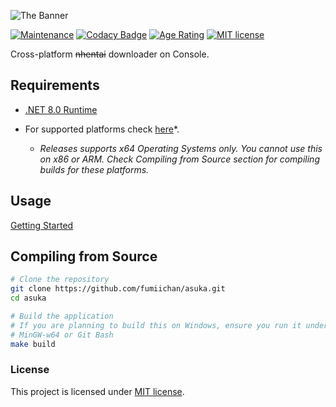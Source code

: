 ﻿![The Banner](docs/banner.png)

[![Maintenance](https://badgen.net/badge/maintained%3F/yes/green)](https://github.com/aikoofujimotoo/asuka/graphs/commit-activity)
[![Codacy Badge](https://app.codacy.com/project/badge/Grade/fd7d1abe2865463c93e091fc1f205dbe)](https://www.codacy.com/gh/aikoofujimotoo/asuka/dashboard?utm_source=github.com&amp;utm_medium=referral&amp;utm_content=aikoofujimotoo/asuka&amp;utm_campaign=Badge_Grade)
[![Age Rating](https://badgen.net/badge/age%20rating/18+/red)](https://en.wikipedia.org/wiki/Age_of_majority)
[![MIT license](https://badgen.net/badge/license/MIT/green)](LICENSE)

Cross-platform ~~nhentai~~ downloader on Console.

## Requirements

-   [.NET 8.0 Runtime](https://dotnet.microsoft.com/download/dotnet/8.0)

-   For supported platforms check [here](https://github.com/dotnet/core/blob/main/release-notes/6.0/supported-os.md)*.
    -   *Releases supports x64 Operating Systems only. You cannot use this on x86 or ARM. Check Compiling from Source section for compiling builds for these platforms.*

## Usage

[Getting Started](https://github.com/fumiichan/asuka/wiki/Getting-Started)

## Compiling from Source

```sh
# Clone the repository
git clone https://github.com/fumiichan/asuka.git
cd asuka

# Build the application
# If you are planning to build this on Windows, ensure you run it under
# MinGW-w64 or Git Bash
make build
```

### License

This project is licensed under [MIT license](LICENSE).
